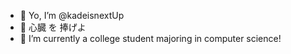 - 👋 Yo, I’m @kadeisnextUp
- 👀 心臓 を 捧げよ
- 🌱 I’m currently a college student majoring in computer science!

<!---
kadeisnextUp/kadeisnextUp is a ✨ special ✨ repository because its `README.md` (this file) appears on your GitHub profile.
You can click the Preview link to take a look at your changes.
--->
